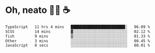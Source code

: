 # Oh, neato 🧑‍💻 ☕

<!--START_SECTION:waka-->

```txt
TypeScript   11 hrs 4 mins   ████████████████████████░   96.09 %
SCSS         14 mins         ▓░░░░░░░░░░░░░░░░░░░░░░░░   02.12 %
fish         9 mins          ▒░░░░░░░░░░░░░░░░░░░░░░░░   01.33 %
Other        3 mins          ░░░░░░░░░░░░░░░░░░░░░░░░░   00.45 %
JavaScript   0 secs          ░░░░░░░░░░░░░░░░░░░░░░░░░   00.01 %
```

<!--END_SECTION:waka-->
